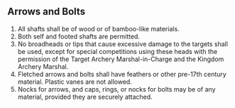 ## Arrows and Bolts
1.  All shafts shall be of wood or of bamboo-like materials.
2.  Both self and footed shafts are permitted.
3.  No broadheads or tips that cause excessive damage to the targets shall be used, except for special competitions using these heads with the permission of the Target Archery Marshal-in-Charge and the Kingdom Archery Marshal.
4.  Fletched arrows and bolts shall have feathers or other pre-17th century material. Plastic vanes are not allowed.
5.  Nocks for arrows, and caps, rings, or nocks for bolts may be of any material, provided they are securely attached.


